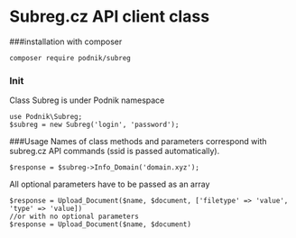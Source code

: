 # Subreg.cz API client class
###installation with composer

    composer require podnik/subreg

### Init
Class Subreg is under Podnik namespace

    use Podnik\Subreg;
    $subreg = new Subreg('login', 'password');
###Usage
Names of class methods and parameters correspond with subreg.cz API commands (ssid is passed automatically).

    $response = $subreg->Info_Domain('domain.xyz');
    
All optional parameters have to be passed as an array

    $response = Upload_Document($name, $document, ['filetype' => 'value', 'type' => 'value])
    //or with no optional parameters
    $response = Upload_Document($name, $document)
